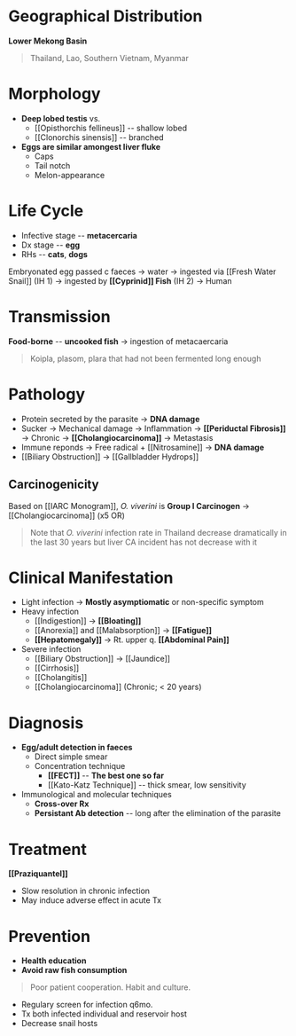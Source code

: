 # Geographical Distribution
**Lower Mekong Basin**
> Thailand, Lao, Southern Vietnam, Myanmar

# Morphology
- **Deep lobed testis** vs. 
	- [[Opisthorchis fellineus]] -- shallow lobed
	- [[Clonorchis sinensis]] -- branched
- **Eggs are similar amongest liver fluke**
	- Caps
	- Tail notch
	- Melon-appearance

# Life Cycle
- Infective stage -- **metacercaria**
- Dx stage -- **egg**
- RHs -- **cats**, **dogs**

Embryonated egg passed c faeces -> water -> ingested via [[Fresh Water Snail]] (IH 1) -> ingested by **[[Cyprinid]] Fish** (IH 2) -> Human

# Transmission
**Food-borne** -- **uncooked fish** -> ingestion of metacaercaria
> Koipla, plasom, plara that had not been fermented long enough

# Pathology
- Protein secreted by the parasite -> **DNA damage**
- Sucker -> Mechanical damage -> Inflammation -> **[[Periductal Fibrosis]]** -> Chronic -> **[[Cholangiocarcinoma]]** -> Metastasis
- Immune reponds -> Free radical + [[Nitrosamine]] -> **DNA damage**
- [[Biliary Obstruction]] -> [[Gallbladder Hydrops]]

## Carcinogenicity
Based on [[IARC Monogram]], *O. viverini* is **Group I Carcinogen** -> [[Cholangiocarcinoma]] (x5 OR)
> Note that *O. viverini* infection rate in Thailand decrease dramatically in the last 30 years but liver CA incident has not decrease with it

# Clinical Manifestation
- Light infection -> **Mostly asymptiomatic** or non-specific symptom
- Heavy infection
	- [[Indigestion]] -> **[[Bloating]]**
	- [[Anorexia]] and [[Malabsorption]] -> **[[Fatigue]]**
	- **[[Hepatomegaly]]** -> Rt. upper q. **[[Abdominal Pain]]** 
- Severe infection
	- [[Biliary Obstruction]] -> [[Jaundice]]
	- [[Cirrhosis]]
	- [[Cholangitis]]
	- [[Cholangiocarcinoma]] (Chronic; < 20 years)

# Diagnosis
- **Egg/adult detection in faeces** 
	- Direct simple smear
	- Concentration technique
		- **[[FECT]]** -- **The best one so far**
		- [[Kato-Katz Technique]] -- thick smear, low sensitivity
- Immunological and molecular techniques
	- **Cross-over Rx**
	- **Persistant Ab detection** -- long after the elimination of the parasite

# Treatment
**[[Praziquantel]]**
- Slow resolution in chronic infection
- May induce adverse effect in acute Tx

# Prevention
- **Health education**
- **Avoid raw fish consumption**
> Poor patient cooperation. Habit and culture.
- Regulary screen for infection q6mo.
- Tx both infected individual and reservoir host
- Decrease snail hosts